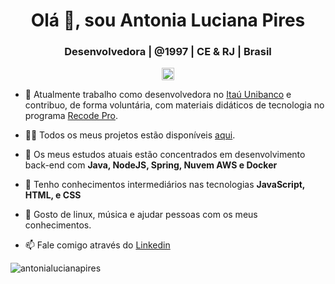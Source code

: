 <h1 align="center">Olá 👋, sou Antonia Luciana Pires</h1>
<h3 align="center">Desenvolvedora | @1997 | CE & RJ | Brasil</h3>

<p align="center">
<a href="https://linkedin.com/in/antonialucianapires" target="blank">
<img align="center" src="https://cdn.jsdelivr.net/npm/simple-icons@3.0.1/icons/linkedin.svg" alt="antonialucianapires" height="20" width="20" /></a>




- 🔭 Atualmente trabalho como desenvolvedora no [Itaú Unibanco](https://www.itau.com.br/) e contribuo, de forma voluntária, com materiais didáticos de tecnologia no programa [Recode Pro](https://www.recodepro.org.br/).

- 👨‍💻 Todos os meus projetos estão disponíveis [aqui](https://github.com/antonialucianapires/).

- 🌱 Os meus estudos atuais estão concentrados em desenvolvimento back-end com **Java, NodeJS, Spring, Nuvem AWS e Docker**

- 💬 Tenho conhecimentos intermediários nas tecnologias **JavaScript, HTML, e CSS**

- 👯 Gosto de linux, música e ajudar pessoas com os meus conhecimentos.

- 📫 Fale comigo através do [Linkedin](https://linkedin.com/in/antonialucianapires)

<img src="https://github-readme-stats.vercel.app/api?username=antonialucianapires&show_icons=true" alt="antonialucianapires" /> </p>

<!--
**antonialucianapires** is a ✨ _special_ ✨ repository because its `README.md` (this file) appears on your GitHub profile.

Here are some ideas to get you started:

- 🔭 I’m currently working on ...
- 🌱 I’m currently learning ...
- 👯 I’m looking to collaborate on ...
- 🤔 I’m looking for help with ...
- 💬 Ask me about ...
- 📫 How to reach me: ...
- 😄 Pronouns: ...
- ⚡ Fun fact: ...
-->
